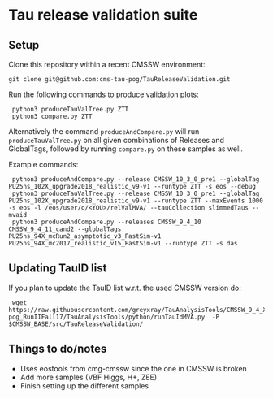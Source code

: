 # Tau release validation suite

## Setup

Clone this repository within a recent CMSSW environment:

    git clone git@github.com:cms-tau-pog/TauReleaseValidation.git

Run the following commands to produce validation plots:

     python3 produceTauValTree.py ZTT
     python3 compare.py ZTT

Alternatively the command `produceAndCompare.py` will run `produceTauValTree.py` on all given combinations of Releases and GlobalTags, followed by running `compare.py` on these samples as well.

Example commands:

     python3 produceAndCompare.py --release CMSSW_10_3_0_pre1 --globalTag PU25ns_102X_upgrade2018_realistic_v9-v1 --runtype ZTT -s eos --debug
     python3 produceTauValTree.py --release CMSSW_10_3_0_pre1 --globalTag PU25ns_102X_upgrade2018_realistic_v9-v1 --runtype ZTT --maxEvents 1000 -s eos -l /eos/user/o/<YOU>/relValMVA/ --tauCollection slimmedTaus --mvaid
     python3 produceAndCompare.py --releases CMSSW_9_4_10 CMSSW_9_4_11_cand2 --globalTags PU25ns_94X_mcRun2_asymptotic_v3_FastSim-v1 PU25ns_94X_mc2017_realistic_v15_FastSim-v1 --runtype ZTT -s das

## Updating TauID list

If you plan to update the TauID list w.r.t. the used CMSSW version do:

     wget https://raw.githubusercontent.com/greyxray/TauAnalysisTools/CMSSW_9_4_X_tau-pog_RunIIFall17/TauAnalysisTools/python/runTauIdMVA.py  -P $CMSSW_BASE/src/TauReleaseValidation/

## Things to do/notes

* Uses eostools from cmg-cmssw since the one in CMSSW is broken
* Add more samples (VBF Higgs, H+, ZEE)
* Finish setting up the different samples
